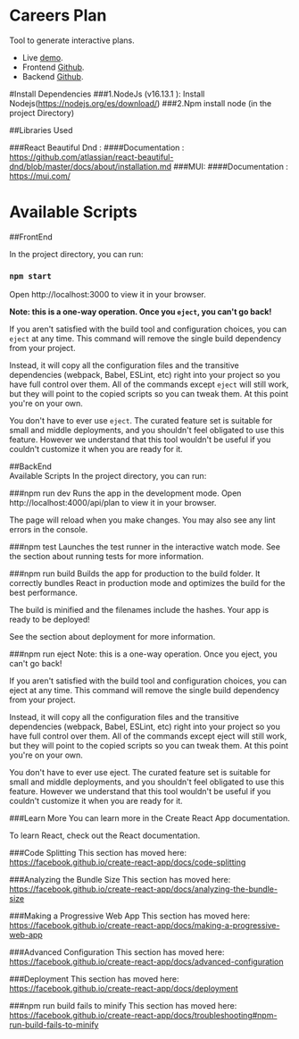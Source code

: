 # Careers Plan

Tool to generate interactive plans.


- Live [demo](https://rocky-mountain-27434.herokuapp.com/).
- Frontend [Github](https://github.com/Malvarez97/CareerPlans-Frontend).
- Backend [Github](https://github.com/osinagalj/CarrerPlans-Backend).

#Install Dependencies
###1.NodeJs (v16.13.1 ): Install Nodejs(https://nodejs.org/es/download/)
###2.Npm install node (in the project Directory)

##Libraries Used 

###React Beautiful Dnd :
####Documentation : https://github.com/atlassian/react-beautiful-dnd/blob/master/docs/about/installation.md
###MUI:
####Documentation : https://mui.com/

# Available Scripts
##FrontEnd 

In the project directory, you can run:

### `npm start`

Open http://localhost:3000 to view it in your browser.

**Note: this is a one-way operation. Once you `eject`, you can't go back!**

If you aren't satisfied with the build tool and configuration choices, you can `eject` at any time. This command will remove the single build dependency from your project.

Instead, it will copy all the configuration files and the transitive dependencies (webpack, Babel, ESLint, etc) right into your project so you have full control over them. All of the commands except `eject` will still work, but they will point to the copied scripts so you can tweak them. At this point you're on your own.

You don't have to ever use `eject`. The curated feature set is suitable for small and middle deployments, and you shouldn't feel obligated to use this feature. However we understand that this tool wouldn't be useful if you couldn't customize it when you are ready for it.


##BackEnd  
Available Scripts
In the project directory, you can run:

###npm run dev
Runs the app in the development mode.
Open http://localhost:4000/api/plan to view it in your browser.

The page will reload when you make changes.
You may also see any lint errors in the console.

###npm test
Launches the test runner in the interactive watch mode.
See the section about running tests for more information.

###npm run build
Builds the app for production to the build folder.
It correctly bundles React in production mode and optimizes the build for the best performance.

The build is minified and the filenames include the hashes.
Your app is ready to be deployed!

See the section about deployment for more information.

###npm run eject
Note: this is a one-way operation. Once you eject, you can't go back!

If you aren't satisfied with the build tool and configuration choices, you can eject at any time. This command will remove the single build dependency from your project.

Instead, it will copy all the configuration files and the transitive dependencies (webpack, Babel, ESLint, etc) right into your project so you have full control over them. All of the commands except eject will still work, but they will point to the copied scripts so you can tweak them. At this point you're on your own.

You don't have to ever use eject. The curated feature set is suitable for small and middle deployments, and you shouldn't feel obligated to use this feature. However we understand that this tool wouldn't be useful if you couldn't customize it when you are ready for it.

###Learn More
You can learn more in the Create React App documentation.

To learn React, check out the React documentation.

###Code Splitting
This section has moved here: https://facebook.github.io/create-react-app/docs/code-splitting

###Analyzing the Bundle Size
This section has moved here: https://facebook.github.io/create-react-app/docs/analyzing-the-bundle-size

###Making a Progressive Web App
This section has moved here: https://facebook.github.io/create-react-app/docs/making-a-progressive-web-app

###Advanced Configuration
This section has moved here: https://facebook.github.io/create-react-app/docs/advanced-configuration

###Deployment
This section has moved here: https://facebook.github.io/create-react-app/docs/deployment

###npm run build fails to minify
This section has moved here: https://facebook.github.io/create-react-app/docs/troubleshooting#npm-run-build-fails-to-minify

